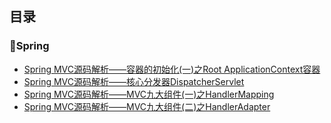 ## 目录

### :leaves:Spring

* [Spring MVC源码解析——容器的初始化(一)之Root ApplicationContext容器](document\Spring源码\容器的初始化之RootApplicationContext容器.md)
* [Spring MVC源码解析——核心分发器DispatcherServlet](/document/Spring源码/核心分发器DispatcherServlet.md)
* [Spring MVC源码解析——MVC九大组件(一)之HandlerMapping](/document/Spring源码/MVC九大组件(一)之HandlerMapping.md)
* [Spring MVC源码解析——MVC九大组件(二)之HandlerAdapter](/document/Spring源码/MVC九大组件(二)之HandlerAdapter.md)

